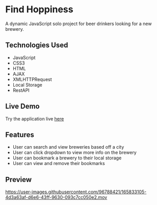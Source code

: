 # Find Hoppiness

A dynamic JavaScript solo project for beer drinkers looking for a new brewery. 

## Technologies Used

- JavaScript
- CSS3
- HTML
- AJAX
- XMLHTTPRequest
- Local Storage
- RestAPI

## Live Demo

Try the application live [here](https://yi-jacob.github.io/ajax-project/)

## Features

- User can search and view breweries based off a city
- User can click dropdown to view more info on the brewery
- User can bookmark a brewery to their local storage
- User can view and remove their bookmarks

## Preview

https://user-images.githubusercontent.com/96788421/165833105-4d3a63af-d6e6-43ff-9630-093c7cc050e2.mov


